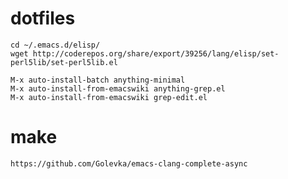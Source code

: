 # dotfiles

    cd ~/.emacs.d/elisp/
    wget http://coderepos.org/share/export/39256/lang/elisp/set-perl5lib/set-perl5lib.el

    M-x auto-install-batch anything-minimal
    M-x auto-install-from-emacswiki anything-grep.el
    M-x auto-install-from-emacswiki grep-edit.el

# make

    https://github.com/Golevka/emacs-clang-complete-async

